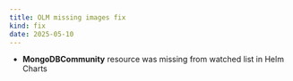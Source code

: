 ```yaml
---
title: OLM missing images fix
kind: fix
date: 2025-05-10
---
```


* **MongoDBCommunity** resource was missing from watched list in Helm Charts
